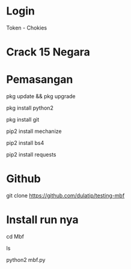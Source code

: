 # Login
Token - Chokies 

# Crack 15 Negara

# Pemasangan
pkg update && pkg upgrade

pkg install python2 

pkg install git 

pip2 install mechanize

pip2 install bs4

pip2 install requests

# Github
git clone https://github.com/dulatip/testing-mbf

# Install run nya
cd Mbf

ls

python2 mbf.py
